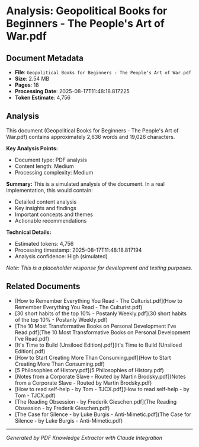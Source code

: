 # Analysis: Geopolitical Books for Beginners - The People's Art of War.pdf

## Document Metadata
- **File**: `Geopolitical Books for Beginners - The People's Art of War.pdf`
- **Size**: 2.54 MB
- **Pages**: 18
- **Processing Date**: 2025-08-17T11:48:18.817225
- **Token Estimate**: 4,756

## Analysis

This document (Geopolitical Books for Beginners - The People's Art of War.pdf) contains approximately 2,636 words and 19,026 characters.

**Key Analysis Points:**
- Document type: PDF analysis
- Content length: Medium
- Processing complexity: Medium

**Summary:**
This is a simulated analysis of the document. In a real implementation, this would contain:
- Detailed content analysis
- Key insights and findings
- Important concepts and themes
- Actionable recommendations

**Technical Details:**
- Estimated tokens: 4,756
- Processing timestamp: 2025-08-17T11:48:18.817194
- Analysis confidence: High (simulated)

*Note: This is a placeholder response for development and testing purposes.*

## Related Documents

- [How to Remember Everything You Read - The Culturist.pdf](How to Remember Everything You Read - The Culturist.pdf)
- [30 short habits of the top 10% - Postanly Weekly.pdf](30 short habits of the top 10% - Postanly Weekly.pdf)
- [The 10 Most Transformative Books on Personal Development I’ve Read.pdf](The 10 Most Transformative Books on Personal Development I’ve Read.pdf)
- [It's Time to Build (Unsiloed Edition).pdf](It's Time to Build (Unsiloed Edition).pdf)
- [How to Start Creating More Than Consuming.pdf](How to Start Creating More Than Consuming.pdf)
- [5 Philosophies of History.pdf](5 Philosophies of History.pdf)
- [Notes from a Corporate Slave - Routed by Martin Brodsky.pdf](Notes from a Corporate Slave - Routed by Martin Brodsky.pdf)
- [How to read self-help - by Tom - TJCX.pdf](How to read self-help - by Tom - TJCX.pdf)
- [The Reading Obsession - by Frederik Gieschen.pdf](The Reading Obsession - by Frederik Gieschen.pdf)
- [The Case for Silence - by Luke Burgis - Anti-Mimetic.pdf](The Case for Silence - by Luke Burgis - Anti-Mimetic.pdf)

---
*Generated by PDF Knowledge Extractor with Claude Integration*